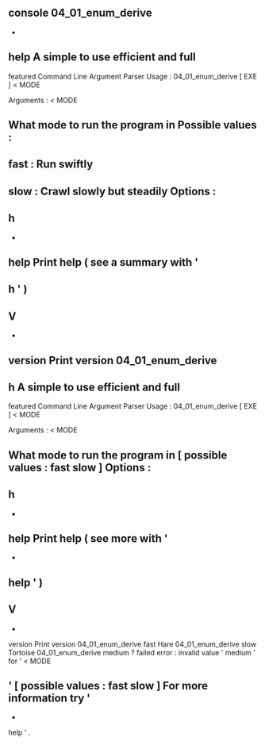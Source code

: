 console
04_01_enum_derive
-
-
help
A
simple
to
use
efficient
and
full
-
featured
Command
Line
Argument
Parser
Usage
:
04_01_enum_derive
[
EXE
]
<
MODE
>
Arguments
:
<
MODE
>
What
mode
to
run
the
program
in
Possible
values
:
-
fast
:
Run
swiftly
-
slow
:
Crawl
slowly
but
steadily
Options
:
-
h
-
-
help
Print
help
(
see
a
summary
with
'
-
h
'
)
-
V
-
-
version
Print
version
04_01_enum_derive
-
h
A
simple
to
use
efficient
and
full
-
featured
Command
Line
Argument
Parser
Usage
:
04_01_enum_derive
[
EXE
]
<
MODE
>
Arguments
:
<
MODE
>
What
mode
to
run
the
program
in
[
possible
values
:
fast
slow
]
Options
:
-
h
-
-
help
Print
help
(
see
more
with
'
-
-
help
'
)
-
V
-
-
version
Print
version
04_01_enum_derive
fast
Hare
04_01_enum_derive
slow
Tortoise
04_01_enum_derive
medium
?
failed
error
:
invalid
value
'
medium
'
for
'
<
MODE
>
'
[
possible
values
:
fast
slow
]
For
more
information
try
'
-
-
help
'
.
